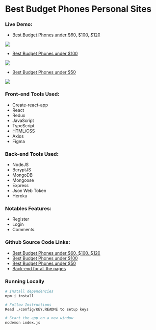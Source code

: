 

# Best Budget Phones Personal Sites
### Live Demo:
  - <a href="http://under-120.bestbudgetphones.technology/">Best Budget Phones under $60, $100, $120</a>
  <img align="" src="https://i.ibb.co/60bq05Y/firefox-rn-Fia6ycm2.png">
  
  - <a href="Best Budget Phones under $100">Best Budget Phones under $100</a>
  <img align=""  src="https://i.ibb.co/608twW9/under100.png">
  
  - <a href="http://under-50.bestbudgetphones.technology/">Best Budget Phones under $50</a>
  <img align="" src="https://i.ibb.co/7CKQNft/under50.png">

### Front-end Tools Used:
  - Create-react-app
  - React
  - Redux
  - JavaScript
  - TypeScript
  - HTML/CSS
  - Axios
  - Figma

### Back-end Tools Used:
  - NodeJS
  - BcryptJS
  - MongoDB
  - Mongoose
  - Express
  - Json Web Token
  - Heroku

### Notables Features:
-  Register
- Login
- Comments

### Github Source Code Links:
  - [Best Budget Phones under $60, $100, $120](https://github.com/Tonymndz/BestBudgetPhones/tree/master)
  - [Best Budget Phones under $100](https://github.com/Tonymndz/BestBudgetPhonesUnder100/tree/master)
  - [Best Budget Phones under $50](https://github.com/Tonymndz/BestBudgetPhonesUnder50/tree/master)
  - [Back-end for all the pages](https://github.com/Tonymndz/Best-budget-phones-backend)

### Running Locally
```sh
# Install dependencies
npm i install

# Follow Instructions
Read ./config/KEY.README to setup keys

# Start the app on a new window
nodemon index.js
```

